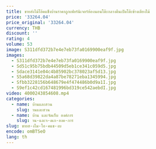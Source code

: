```yaml
---
title: ขายส่งไม้โอ๊คแข็งบ้านราคาถูกเฟอร์นิเจอร์ห้องนอนโต๊ะกลางคืนเปิดโต๊ะข้างเตียงไม้
price: '33264.04'
price_original: '33264.04'
currency: THB
discount: ''
rating: 4
volume: 53
image: S311dfd372b7e4e7eb73fa0169900eaf9f.jpg
images:
  - S311dfd372b7e4e7eb73fa0169900eaf9f.jpg
  - Sd51c95b75bdb44509d5eb1ce341c059d5.jpg
  - Sdace3141e04c4b85902bc378023af5d13.jpg
  - S5a68d39822da4a87be78271eba1345994.jpg
  - Sfbb3228156b648679e4f474486b0d9a1I.jpg
  - S9ef1c42cd167481996bd319ce542aebdI.jpg
video: 4000243854608.mp4
categories:
  - name: บ้านและสวน
    slug: านและสวน
  - name: บ้าน และจัดเก็บ องค์การ
    slug: าน-และจ-ดเก-องค-การ
slug: ขายส-งไม-โอ-คแข-งบ
encode: omBTSeO
lang: th
---
```

  